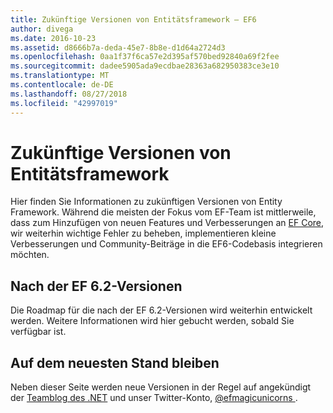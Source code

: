 ```yaml
---
title: Zukünftige Versionen von Entitätsframework – EF6
author: divega
ms.date: 2016-10-23
ms.assetid: d8666b7a-deda-45e7-8b8e-d1d64a2724d3
ms.openlocfilehash: 0aa1f37f6ca57e2d395af570bed92840a69f2fee
ms.sourcegitcommit: dadee5905ada9ecdbae28363a682950383ce3e10
ms.translationtype: MT
ms.contentlocale: de-DE
ms.lasthandoff: 08/27/2018
ms.locfileid: "42997019"
---
```

# <a name="future-versions-of-entity-framework"></a>Zukünftige Versionen von Entitätsframework 
Hier finden Sie Informationen zu zukünftigen Versionen von Entity Framework.
Während die meisten der Fokus vom EF-Team ist mittlerweile, dass zum Hinzufügen von neuen Features und Verbesserungen an [EF Core](https://docs.microsoft.com/en-us/ef/core/index), wir weiterhin wichtige Fehler zu beheben, implementieren kleine Verbesserungen und Community-Beiträge in die EF6-Codebasis integrieren möchten.

## <a name="post-ef-62-releases"></a>Nach der EF 6.2-Versionen

Die Roadmap für die nach der EF 6.2-Versionen wird weiterhin entwickelt werden. Weitere Informationen wird hier gebucht werden, sobald Sie verfügbar ist.
 
## <a name="staying-up-to-date"></a>Auf dem neuesten Stand bleiben  
  
Neben dieser Seite werden neue Versionen in der Regel auf angekündigt der [Teamblog des .NET](https://blogs.msdn.microsoft.com/dotnet/tag/entity-framework/) und unser Twitter-Konto, [ @efmagicunicorns ](http://twitter.com/efmagicunicorns).
  